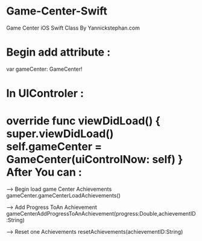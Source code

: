 Game-Center-Swift
=================
Game Center iOS Swift Class
By Yannickstephan.com

Begin add attribute :
=================
var gameCenter: GameCenter! 

In UIControler :
=================

override func viewDidLoad() {
        super.viewDidLoad()
        self.gameCenter = GameCenter(uiControlNow: self)
}
After You can :
=================
--> Begin load game Center Achievements
gameCenter.gameCenterLoadAchievements()

--> Add Progress ToAn Achievement
gameCenterAddProgressToAnAchievement(progress:Double,achievementID:String)

--> Reset one Achievements
resetAchievements(achievementID:String)
